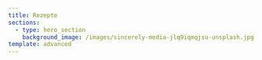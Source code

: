 ```yaml
---
title: Rezepte
sections:
  - type: hero_section
    background_image: /images/sincerely-media-jlq9iqmqjsu-unsplash.jpg
template: advanced
---
```

